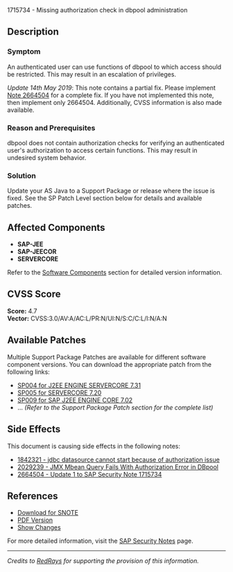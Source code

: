1715734 - Missing authorization check in dbpool administration

## Description

### Symptom
An authenticated user can use functions of dbpool to which access should be restricted. This may result in an escalation of privileges.

*Update 14th May 2019*: This note contains a partial fix. Please implement [Note 2664504](https://me.sap.com/notes/0002664504) for a complete fix. If you have not implemented this note, then implement only 2664504. Additionally, CVSS information is also made available.

### Reason and Prerequisites
dbpool does not contain authorization checks for verifying an authenticated user's authorization to access certain functions. This may result in undesired system behavior.

### Solution
Update your AS Java to a Support Package or release where the issue is fixed. See the SP Patch Level section below for details and available patches.

## Affected Components
- **SAP-JEE**
- **SAP-JEECOR**
- **SERVERCORE**

Refer to the [Software Components](https://me.sap.com/notes/0001715734#SoftwareComponents) section for detailed version information.

## CVSS Score
**Score:** 4.7  
**Vector:** CVSS:3.0/AV:A/AC:L/PR:N/UI:N/S:C/C:L/I:N/A:N

## Available Patches
Multiple Support Package Patches are available for different software component versions. You can download the appropriate patch from the following links:

- [SP004 for J2EE ENGINE SERVERCORE 7.31](https://me.sap.com/notes/0001715734#SupportPackagePatch)
- [SP005 for SERVERCORE 7.20](https://me.sap.com/notes/0001715734#SupportPackagePatch)
- [SP009 for SAP J2EE ENGINE CORE 7.02](https://me.sap.com/notes/0001715734#SupportPackagePatch)
- ... *(Refer to the Support Package Patch section for the complete list)*

## Side Effects
This document is causing side effects in the following notes:
- [1842321 - jdbc datasource cannot start because of authorization issue](https://me.sap.com/notes/0001842321)
- [2029239 - JMX Mbean Query Fails With Authorization Error in DBpool](https://me.sap.com/notes/0002029239)
- [2664504 - Update 1 to SAP Security Note 1715734](https://me.sap.com/notes/0002664504)

## References
- [Download for SNOTE](https://notesdownloads.sap.com/note/0040000017435242017)
- [PDF Version](https://me.sap.com/notes/0001715734/pdf)
- [Show Changes](https://me.sap.com/notes/0001715734/diff)

For more detailed information, visit the [SAP Security Notes](https://me.sap.com/notes/0001715734) page.

---

*Credits to [RedRays](https://redrays.io) for supporting the provision of this information.*